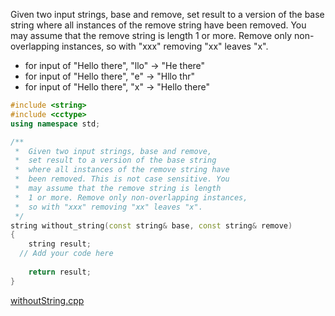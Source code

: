 Given two input strings, base and remove, set result to a version of the base string where all instances of the remove string have been removed. You may assume that the remove string is length 1 or more. Remove only non-overlapping instances, so with "xxx" removing "xx" leaves "x".

* for input of "Hello there", "llo" → "He there"
* for input of "Hello there", "e" → "Hllo thr"
* for input of "Hello there", "x" → "Hello there"

```cpp
#include <string>
#include <cctype>
using namespace std;

/**
 *  Given two input strings, base and remove, 
 *  set result to a version of the base string 
 *  where all instances of the remove string have 
 *  been removed. This is not case sensitive. You 
 *  may assume that the remove string is length 
 *  1 or more. Remove only non-overlapping instances, 
 *  so with "xxx" removing "xx" leaves "x". 
 */
string without_string(const string& base, const string& remove)
{
    string result;
  // Add your code here
   
    return result;
}
```

[withoutString.cpp](https://codecheck.io/files/230210240278eo7mvnj4e5ddtps56xaqifp)